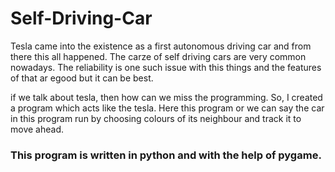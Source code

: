 # Self-Driving-Car
Tesla came into the existence as a first autonomous driving car and from there this all happened. The carze of self driving cars are very common nowadays. The reliability is one such issue with this things and the features of that ar egood but it can be best.

if we talk about tesla, then how can we miss the programming. So, I created a program which acts like the tesla. Here this program or we can say the car in this program run by choosing colours of its neighbour and track it to move ahead.

### This program is written in python and with the help of pygame.
